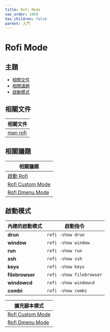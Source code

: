 ```yaml
---
title: Rofi Mode
nav_order: 1060
has_children: false
parent: 入門
---
```



# Rofi Mode




## 主題

* [相關文件](#相關文件)
* [相關議題](#相關議題)
* [啟動模式](#啟動模式)




## 相關文件

| 相關文件 |
| ------- |
| [man rofi](https://github.com/davatorium/rofi/blob/next/doc/rofi.1.markdown#available-modes) |




## 相關議題

| 相關議題 |
| ------- |
| [啟動 Rofi](https://samwhelp.github.io/note-about-rofi/read/start/launch-rofi.html) |
| [Rofi Custom Mode](https://samwhelp.github.io/note-about-rofi/read/start/rofi-custom-mode.html) |
| [Rofi Dmenu Mode](https://samwhelp.github.io/note-about-rofi/read/start/rofi-dmenu-mode.html) |




## 啟動模式

| 內建的啟動模式     | 啟動指令                   |
| ---------------- | ------------------------ |
| **drun**         | `rofi -show drun`        |
| **window**       | `rofi -show window`      |
| **run**          | `rofi -show run`         |
| **ssh**          | `rofi -show ssh`         |
| **keys**         | `rofi -show keys`        |
| **filebrowser**  | `rofi -show filebrowser` |
| **windowcd**     | `rofi -show windowcd`    |
| **combi**        | `rofi -show combi`       |


| 擴充腳本模式  |
| ----------- |
| [Rofi Custom Mode](https://samwhelp.github.io/note-about-rofi/read/start/rofi-custom-mode.html)  |
| [Rofi Dmenu Mode](https://samwhelp.github.io/note-about-rofi/read/start/rofi-dmenu-mode.html)   |

